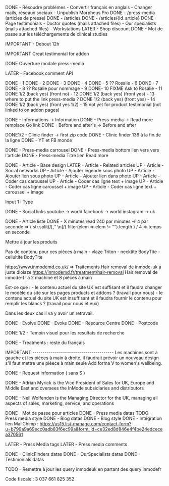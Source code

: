 DONE - Résoudre problèmes
       - Convertir français en anglais
       - Changer mails, réseaux sociaux
       - Unpublish Morpheus Pro
DONE - /press-media (articles de presse)
DONE - /articles
DONE - /articles/{id_article}
DONE - Page testimonials
       - Doctor quotes (mails attached files)
       - Our specialists (mails attached files)
       - Workstations
LATER - Shop discount
DONE - Mot de passe sur les téléchargements de clinical studies

IMPORTANT - Debout 12h

IMPORTANT Creat testimonial for addon

DONE Ouverture modale press-media

LATER - Facebook comment API

DONE - 1
DONE - 2
DONE - 3
DONE - 4
DONE - 5
?? Rosalie - 6
DONE - 7
DONE - 8
?? Rosalie pour nommage - 9
DONE- 10
FIXME Ask to Rosalie - 11
DONE 1/2 (back yes) (front no) - 12
DONE 1/2 (back yes) (front yes) - 13 where to put the link press-media ?
DONE 1/2 (back yes) (front yes) - 14
DONE 1/2 (back yes) (front yes 1/2) - 15 not yet for product testimonial (not linked to on addon pages)


DONE - Informations -> Information
DONE - Press-media -> Read more remplace Go link
DONE - Before and after's -> Before and after





DONE1/2 - Clinic finder -> first zip code
DONE - Clinic finder 136 à la fin de la ligne
DONE - YT et FB monde

DONE - Press-media carrousel
DONE - Press-media bottom lien vers vers l'article
DONE - Press-media Titre lien Read more

DONE - Article - Base design
LATER - Article - Related articles
UP - Article - Social networks
UP - Article - Ajouter légende sous photo
UP - Article - Ajouter lien sous photo
UP - Article - Ajouter lien dans photo
UP - Article - Coder cas caroussel
UP - Article - Coder cas ligne text + image
UP - Article - Coder cas ligne caroussel + image
UP - Article - Coder cas ligne text + caroussel + image

Input 1 : Type

DONE - Social links
    youtube     -> world
    facebook    -> world
    instagram   -> uk

DONE - Article liste
DONE - X minutes read
    240 par minutes -> 4 par seconde
    =>  ( str.split(/[,'’ \n]/).filter(elem => elem != "").length ) / 4 => temps en seconde

Mettre à jour les produits

Pas de contenu pour ces pièces à main
    - vlaze       Triton
    - necktite    BodyTite
    - cellultite  BodyTite

https://www.inmodemd.co.uk/ => Traitements
Hair removal de inmode-uk a juste diolaze
https://inmodemd.fr/treatment/hair-removal
Hair removal de inmode-fr a 2 machine et 8 pièces à main

Est-ce que :
    - le contenu actuel du site UK est suffisant et il faudra changer le modèle du site sur les pages products et addons ? (travail pour nous)
    - le contenu actuel du site UK est insuffisant et il faudra fournir le contenu pour remplir les blancs ? (travail pour nous et eux)

Dans les deux cas il va y avoir un retravail.

DONE - Evolve
DONE - Evoke
DONE - Resource Centre
DONE - Postcode

DONE 1/2 - Temoin visuel pour les resultats de recherche

DONE - Treatments : reste du français

IMPORTANT ----------------------------------------
Les machines sont à gauche et les pièces à main à droite, il faudrait prévoir un nouveau design s'il faut mettre une pièece à main seule
Add forma V to women's wellbeing.

DONE - Request information ( sans S )

DONE - Adrian Myrick is the Vice President of Sales for UK, Europe and Middle East and oversees the InMode subsidiaries and distributors

DONE - Neil Wolfenden is the Managing Director for the UK, managing all aspects of sales, marketing, service, and operations

DONE - Mot de passe pour articles
DONE - Press media datas
TODO - Press media style
DONE - Blog datas
DONE - Blog style
DONE - Intégration lien MailChimp : https://us15.list-manage.com/contact-form?u=b799a9a69ecc0adb83f6ec99a&form_id=ce32ed8d846e4f4be24edcecea370561

LATER - Press Media tags
LATER - Press media comments

DONE - ClinicFinders datas
DONE - OurSpecialists datas
DONE - Testimonials datas

TODO - Remettre à jour les query inmodeuk en partant des query inmodefr

Code fiscale : 3 037 661 825 352